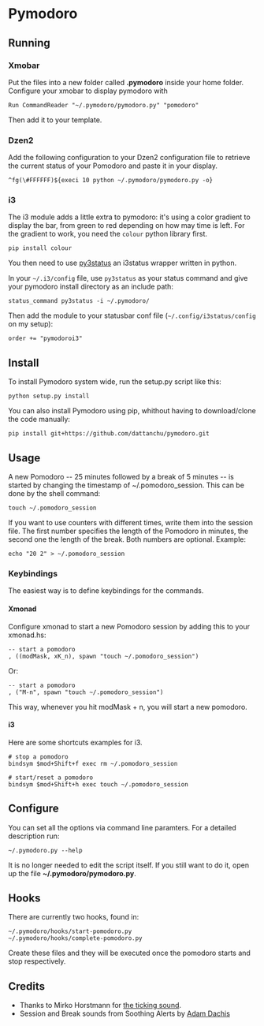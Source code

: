 # Pymodoro

## Running

### Xmobar

Put the files into a new folder called **.pymodoro** inside your home folder. Configure your xmobar to display pymodoro with

    Run CommandReader "~/.pymodoro/pymodoro.py" "pomodoro"

Then add it to your template.

### Dzen2

Add the following configuration to your Dzen2 configuration file to retrieve the current status of your Pomodoro and paste it in your display.

    ^fg(\#FFFFFF)${execi 10 python ~/.pymodoro/pymodoro.py -o}

### i3

The i3 module adds a little extra to pymodoro: it's using a color gradient to display the bar, from green to red depending on how may time is left.
For the gradient to work, you need the `colour` python library first.

    pip install colour

You then need to use [py3status](https://github.com/ultrabug/py3status) an i3status wrapper written in python.

In your `~/.i3/config` file, use `py3status` as your status command and give your pymodoro install directory as an include path:

    status_command py3status -i ~/.pymodoro/

Then add the module to your statusbar conf file (`~/.config/i3status/config` on my setup):

    order += "pymodoroi3"


## Install

To install Pymodoro system wide, run the setup.py script like this:

    python setup.py install
    
You can also install Pymodoro using pip, whithout having to download/clone the code manually:

    pip install git+https://github.com/dattanchu/pymodoro.git

## Usage

A new Pomodoro -- 25 minutes followed by a break of 5 minutes -- is started by changing the timestamp of ~/.pomodoro_session. This can be done by the shell command:

    touch ~/.pomodoro_session

If you want to use counters with different times, write them into the session file. The first number specifies the length of the Pomodoro in minutes, the second one the length of the break. Both numbers are optional. Example:

    echo "20 2" > ~/.pomodoro_session

### Keybindings

The easiest way is to define keybindings for the commands.

#### Xmonad

Configure xmonad to start a new Pomodoro session by adding this to your xmonad.hs:

    -- start a pomodoro
    , ((modMask, xK_n), spawn "touch ~/.pomodoro_session")

Or:

    -- start a pomodoro
    , ("M-n", spawn "touch ~/.pomodoro_session")

This way, whenever you hit modMask + n, you will start a new pomodoro.

#### i3

Here are some shortcuts examples for i3.

    # stop a pomodoro
    bindsym $mod+Shift+f exec rm ~/.pomodoro_session

    # start/reset a pomodoro
    bindsym $mod+Shift+h exec touch ~/.pomodoro_session

## Configure

You can set all the options via command line paramters. For a detailed description run:

    ~/.pymodoro.py --help

It is no longer needed to edit the script itself. If you still want to do it, open up the file **~/.pymodoro/pymodoro.py**.

## Hooks
There are currently two hooks, found in:

    ~/.pymodoro/hooks/start-pomodoro.py
    ~/.pymodoro/hooks/complete-pomodoro.py

Create these files and they will be executed once the pomodoro starts and stop respectively.

## Credits

* Thanks to Mirko Horstmann for [the ticking sound](http://www.freesound.org/people/m1rk0/sounds/50070/).
* Session and Break sounds from Soothing Alerts by [Adam Dachis](http://adachis.kinja.com)
